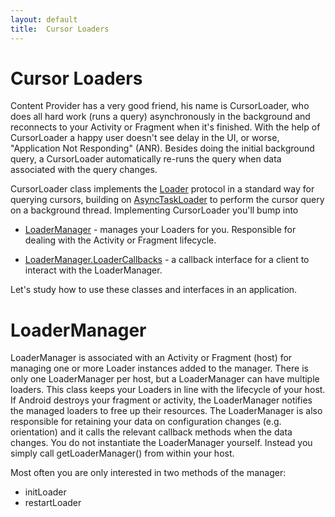 ```yaml
---
layout: default
title:  Cursor Loaders
---
```


# Cursor Loaders

Content Provider has a very good friend, his name is CursorLoader, who does all hard work (runs a query) asynchronously in the background and reconnects to your Activity or Fragment when it's finished. With the help of CursorLoader a happy user doesn't see delay in the UI, or worse, "Application Not Responding" (ANR). Besides doing the initial background query, a CursorLoader automatically re-runs the query when data associated with the query changes.

CursorLoader class implements the [Loader](http://developer.android.com/reference/android/content/Loader.html) protocol in a standard way for querying cursors, building on [AsyncTaskLoader](http://developer.android.com/reference/android/content/AsyncTaskLoader.html) to perform the cursor query on a background thread. Implementing CursorLoader you'll bump into

* [LoaderManager](http://developer.android.com/reference/android/app/LoaderManager.html) - manages your Loaders for you. Responsible for dealing with the Activity or Fragment lifecycle.

* [LoaderManager.LoaderCallbacks](http://developer.android.com/reference/android/app/LoaderManager.LoaderCallbacks.html) - a callback interface for a client to interact with the LoaderManager.

Let's study how to use these classes and interfaces in an application.

# LoaderManager

LoaderManager is associated with an Activity or Fragment (host) for managing one or more Loader instances added to the manager. There is only one LoaderManager per host, but a LoaderManager can have multiple loaders. This class keeps your Loaders in line with the lifecycle of your host. If Android destroys your fragment or activity, the LoaderManager notifies the managed loaders to free up their resources. The LoaderManager is also responsible for retaining your data on configuration changes (e.g. orientation) and it calls the relevant callback methods when the data changes. You do not instantiate the LoaderManager yourself. Instead you simply call getLoaderManager() from within your host.

Most often you are only interested in two methods of the manager:

* initLoader
* restartLoader



